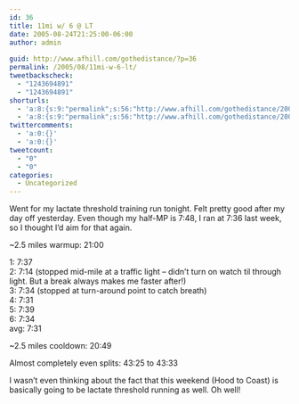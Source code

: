 ```yaml
---
id: 36
title: 11mi w/ 6 @ LT
date: 2005-08-24T21:25:00-06:00
author: admin
  
guid: http://www.afhill.com/gothedistance/?p=36
permalink: /2005/08/11mi-w-6-lt/
tweetbackscheck:
  - "1243694891"
  - "1243694891"
shorturls:
  - 'a:8:{s:9:"permalink";s:56:"http://www.afhill.com/gothedistance/2005/08/11mi-w-6-lt/";s:7:"tinyurl";s:25:"http://tinyurl.com/bjwuyr";s:4:"isgd";s:17:"http://is.gd/hflG";s:5:"bitly";s:20:"http://bit.ly/2umX7M";s:5:"snipr";s:22:"http://snipr.com/aqt65";s:5:"snurl";s:22:"http://snurl.com/aqt65";s:7:"snipurl";s:24:"http://snipurl.com/aqt65";s:4:"trim";s:17:"http://tr.im/cqzi";}'
  - 'a:8:{s:9:"permalink";s:56:"http://www.afhill.com/gothedistance/2005/08/11mi-w-6-lt/";s:7:"tinyurl";s:25:"http://tinyurl.com/bjwuyr";s:4:"isgd";s:17:"http://is.gd/hflG";s:5:"bitly";s:20:"http://bit.ly/2umX7M";s:5:"snipr";s:22:"http://snipr.com/aqt65";s:5:"snurl";s:22:"http://snurl.com/aqt65";s:7:"snipurl";s:24:"http://snipurl.com/aqt65";s:4:"trim";s:17:"http://tr.im/cqzi";}'
twittercomments:
  - 'a:0:{}'
  - 'a:0:{}'
tweetcount:
  - "0"
  - "0"
categories:
  - Uncategorized
---
```

Went for my lactate threshold training run tonight. Felt pretty good after my day off yesterday. Even though my half-MP is 7:48, I ran at 7:36 last week, so I thought I&#8217;d aim for that again.

~2.5 miles warmup: 21:00

1: 7:37  
2: 7:14 (stopped mid-mile at a traffic light &#8211; didn&#8217;t turn on watch til through light. But a break always makes me faster after!)  
3: 7:34 (stopped at turn-around point to catch breath)  
4: 7:31  
5: 7:39  
6: 7:34  
avg: 7:31

~2.5 miles cooldown: 20:49

Almost completely even splits: 43:25 to 43:33 

I wasn&#8217;t even thinking about the fact that this weekend (Hood to Coast) is basically going to be lactate threshold running as well. Oh well!